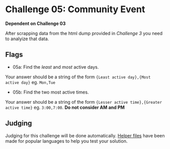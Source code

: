 # Challenge 05: Community Event
**Dependent on Challenge 03**

After scrapping data from the html dump provided in _Challenge 3_ you need to analyize that data.

## Flags
- 05a: Find the _least_  and _most_ active days.

Your answer should be a string of the form `{Least active day},{Most active day}` eg. `Mon,Tue`

- 05b: Find the two most active times.

Your answer should be a string of the form `{Lesser active time},{Greater active time}` eg. `3:00,7:00`. **Do not consider AM and PM**

## Judging
Judging for this challenge will be done automatically. [Helper files](https://github.com/acmillinoistech/clarityctf2017/tree/master/helpers) have been made for popular languages to help you test your solution.
